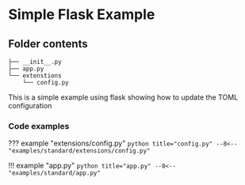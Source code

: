 # Simple Flask Example

## Folder contents

```
├── __init__.py
├── app.py
└── extenstions
    └── config.py
```

This is a simple example using flask showing how to update the TOML configuration 

### Code examples

??? example "extensions/config.py"
    ```python title="config.py"
    --8<-- "examples/standard/extensions/config.py"
    ```

!!! example "app.py"
    ```python title="app.py"
    --8<-- "examples/standard/app.py"
    ```